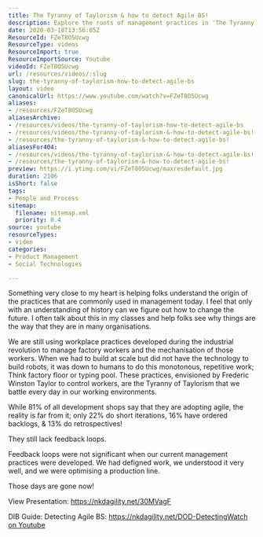 ```yaml
---
title: The Tyranny of Taylorism & how to detect Agile BS!
description: Explore the roots of management practices in 'The Tyranny of Taylorism' and learn to spot Agile BS in today's workplaces. Change starts with understanding!
date: 2020-03-18T13:56:05Z
ResourceId: FZeT8O5Ucwg
ResourceType: videos
ResourceImport: true
ResourceImportSource: Youtube
videoId: FZeT8O5Ucwg
url: /resources/videos/:slug
slug: the-tyranny-of-taylorism-how-to-detect-agile-bs
layout: video
canonicalUrl: https://www.youtube.com/watch?v=FZeT8O5Ucwg
aliases:
- /resources/FZeT8O5Ucwg
aliasesArchive:
- /resources/videos/the-tyranny-of-taylorism-how-to-detect-agile-bs
- /resources/videos/the-tyranny-of-taylorism-&-how-to-detect-agile-bs!
- /resources/the-tyranny-of-taylorism-&-how-to-detect-agile-bs!
aliasesFor404:
- /resources/videos/the-tyranny-of-taylorism-&-how-to-detect-agile-bs!
- /resources/the-tyranny-of-taylorism-&-how-to-detect-agile-bs!
preview: https://i.ytimg.com/vi/FZeT8O5Ucwg/maxresdefault.jpg
duration: 2106
isShort: false
tags:
- People and Process
sitemap:
  filename: sitemap.xml
  priority: 0.4
source: youtube
resourceTypes:
- video
categories:
- Product Management
- Social Technologies

---
```

 Something very close to my heart is helping folks understand the origin of the practices that are commonly used in management today. I feel that only with an understanding of history can we figure out how to change the future. I often talk about this in my classes and help folks see why things are the way that they are in many organisations.

We are still using workplace practices developed during the industrial revolution to manage factory workers and the mechanisation of those workers. When we had to build at scale but did not have the technology to build robots, it was down to humans to do this monotonous, repetitive work; Think factory floor or typing pool. These practices, envisioned by Frederic Winston Taylor to control workers, are the Tyranny of Taylorism that we battle every day in our working environments.

While 81% of all development shops say that they are adopting agile, the reality is far from it; only 22% do short iterations, 16% have ordered backlogs, & 13% do retrospectives! 

They still lack feedback loops.

Feedback loops were not significant when our current management practices were developed. We had defigned work, we understood it very well, and we were optimising a production line. 

Those days are gone now!

View Presentation: https://nkdagility.net/30MVagF

DIB Guide: Detecting Agile BS: https://nkdagility.net/DOD-Detecting​ 
 [Watch on Youtube](https://www.youtube.com/watch?v=FZeT8O5Ucwg)
